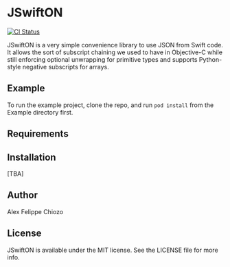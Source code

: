 # JSwiftON

[![CI Status](http://img.shields.io/travis/Alex/JSwiftON.svg?style=flat)](https://travis-ci.org/Alex/JSwiftON)

JSwiftON is a very simple convenience library to use JSON from Swift code.
It allows the sort of subscript chaining we used to have in Objective-C
while still enforcing optional unwrapping for primitive types and supports
Python-style negative subscripts for arrays.

## Example

To run the example project, clone the repo, and run `pod install` from the
Example directory first.

## Requirements

## Installation

[TBA]

## Author

Alex Felippe Chiozo

## License

JSwiftON is available under the MIT license. See the LICENSE file for more
info.
